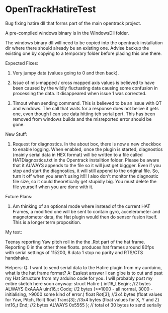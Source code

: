 # OpenTrackHatireTest

Bug fixing hatire dll that forms part of the main opentrack project.

A pre-compiled windows binary is in the WindowsDll folder. 

The windows binary dll will need to be copied into the opentrack installation dir where there should already be an existing one.
Advise backup the existing one by copying to a temporary folder before placing this one there.

Expected Fixes:

1. Very jumpy data (values going to 0 and then back).

2. Issue of mis-mapped / cross mapped axis values is believed to have been caused by the wildly fluctuating data causing some confusion in 
processing the data. It disappeared when issue 1 was corrected.

3. Timout when sending command. This is believed to be an issue with QT and windows. The call that waits for a response does not belive it gets one, even though I can see data hitting teh serial port. This has been removed from windows builds and the misreported error should be gone.

New Stuff:

1. Request for diagnostics. In the about box, there is now a new checkbox to enable logging. When enabled, once the plugin is started, diagnostics (mainly serial data in HEX format) will be written to a file called HATDiagnostics.txt in the Opentrack installtion folder. Please be aware that it ALWAYS appends to the file so it will just get biggger. Even if you stop and start the diagnostics, it will still append to the original file. So, turn it off when you aren't using it!!! I also don't monitor the diagnostic file size, so it could theoretically get stupidly big. You must delete the file yourself when you are done with it.

Future Plans:
1. Am thinking of an optional mode where instead of the current HAT Frames, a modified one will be sent to contain gyro, accelerometer and magnetometer data, the Hat plugin would then do sensor fusion itself. This is a longer term proposition.
   

My test:

Teensy reporting Yaw pitch roll in the the .Rot part of the hat frame. Reporting 0 in the other three floats.
produces hat frames around 80fps with serial settings of 115200, 8 data 1 stop no parity and RTS/CTS handshake.

Helpers:
Q: I want to send serial data to the Hatire plugin from my aurduino, what is the hat frame format?
A: Easiest answer I can gibe is to cut and past my Hat Structure from my arduino code for you. I will probably post my entire sketch here soon anyway:
struct Hatire
{
  int16_t Begin;   //2 bytes ALWAYS 0xAAAA
  uint16_t Code;  //2 bytes (<=1000 - all normal, 3000 - initialising, >9000 some kind of error.)
  float Rot[3];       //3x4 bytes (float values for Yaw, Pitch, Roll)
  float Trans[3];   //3x4 bytes (float values for X, Y and Z)
  int16_t End;      //2 bytes ALWAYS 0x5555
}; // total of 30 bytes to send serially

